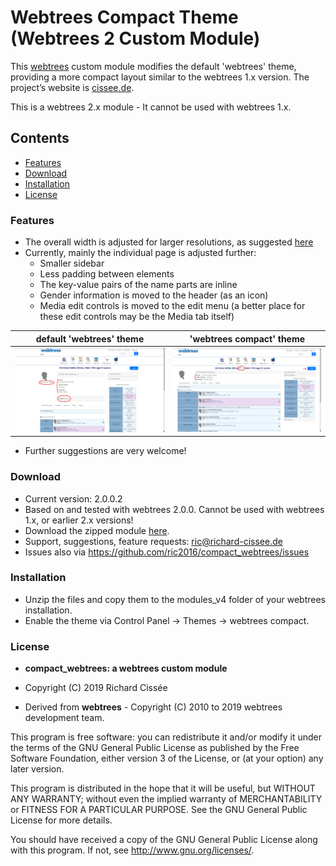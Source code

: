
# Webtrees Compact Theme (Webtrees 2 Custom Module)

This [webtrees](https://www.webtrees.net/) custom module modifies the default 'webtrees' theme, providing a more compact layout similar to the webtrees 1.x version. The project’s website is [cissee.de](https://cissee.de). 

This is a webtrees 2.x module - It cannot be used with webtrees 1.x.

## Contents

* [Features](#features)
* [Download](#download)
* [Installation](#installation)
* [License](#license)

### Features<a name="features"/>

* The overall width is adjusted for larger resolutions, as suggested [here](https://www.webtrees.net/index.php/en/forum/3-help-for-2-0-alpha/32882-solved-support-for-bigger-monitors#70135)
* Currently, mainly the individual page is adjusted further:
    * Smaller sidebar
    * Less padding between elements
    * The key-value pairs of the name parts are inline
    * Gender information is moved to the header (as an icon)
    * Media edit controls is moved to the edit menu (a better place for these edit controls may be the Media tab itself)

default 'webtrees' theme   |  'webtrees compact' theme
:-------------------------:|:-------------------------:
![Screenshot](individual.png) | ![Screenshot](individual_compact.png)

* Further suggestions are very welcome!

### Download<a name="download"/>

* Current version: 2.0.0.2
* Based on and tested with webtrees 2.0.0. Cannot be used with webtrees 1.x, or earlier 2.x versions!
* Download the zipped module [here](https://cissee.de/themes.latest.zip).
* Support, suggestions, feature requests: <ric@richard-cissee.de>
* Issues also via <https://github.com/ric2016/compact_webtrees/issues>

### Installation

* Unzip the files and copy them to the modules_v4 folder of your webtrees installation.
* Enable the theme via Control Panel -> Themes -> webtrees compact.

### License<a name="license"/>

* **compact_webtrees: a webtrees custom module**
* Copyright (C) 2019 Richard Cissée

* Derived from **webtrees** - Copyright (C) 2010 to 2019 webtrees development team.

This program is free software: you can redistribute it and/or modify
it under the terms of the GNU General Public License as published by
the Free Software Foundation, either version 3 of the License, or
(at your option) any later version.

This program is distributed in the hope that it will be useful,
but WITHOUT ANY WARRANTY; without even the implied warranty of
MERCHANTABILITY or FITNESS FOR A PARTICULAR PURPOSE. See the
GNU General Public License for more details.

You should have received a copy of the GNU General Public License
along with this program. If not, see <http://www.gnu.org/licenses/>.
